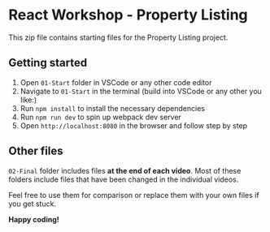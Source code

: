 # React Workshop - Property Listing

This zip file contains starting files for the Property Listing project.

## Getting started
1. Open `01-Start` folder in VSCode or any other code editor
2. Navigate to `01-Start` in the terminal (build into VSCode or any other you like:)
3. Run `npm install` to install the necessary dependencies
4. Run `npm run dev` to spin up webpack dev server
5. Open `http://localhost:8080` in the browser and follow step by step

## Other files
`02-Final` folder includes files **at the end of each video**. Most of these folders include files that have been changed in the individual videos.

Feel free to use them for comparison or replace them with your own files if you get stuck.

**Happy coding!**